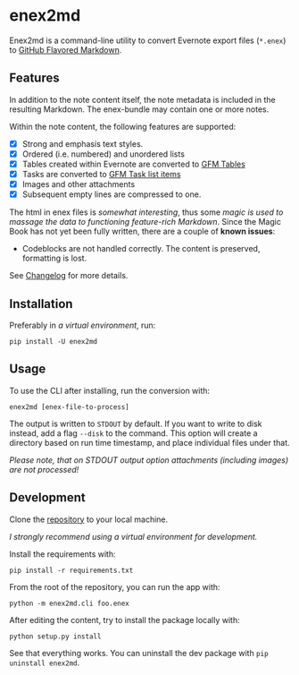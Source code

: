 # enex2md

Enex2md is a command-line utility to convert Evernote export files (`*.enex`) to [GitHub Flavored Markdown](https://github.github.com/gfm/).

## Features

In addition to the note content itself, the note metadata is included in the resulting Markdown. The enex-bundle may contain one or more notes.

Within the note content, the following features are supported:

- [x] Strong and emphasis text styles.
- [x] Ordered (i.e. numbered) and unordered lists
- [x] Tables created within Evernote are converted to [GFM Tables](https://github.github.com/gfm/#table)
- [x] Tasks are converted to [GFM Task list items](https://github.github.com/gfm/#task-list-item)
- [x] Images and other attachments
- [x] Subsequent empty lines are compressed to one.

The html in enex files is *somewhat interesting*, thus some *magic is used to massage the data to functioning feature-rich Markdown*. Since the Magic Book has not yet been fully written, there are a couple of **known issues**:

- Codeblocks are not handled correctly. The content is preserved, formatting is lost.

See [Changelog](https://github.com/janikarh/enex2md/blob/master/CHANGELOG.md) for more details.

## Installation

Preferably in *a virtual environment*, run:

`pip install -U enex2md`

## Usage

To use the CLI after installing, run the conversion with:

`enex2md [enex-file-to-process]`

The output is written to `STDOUT` by default. If you want to write to disk instead, add a flag `--disk` to the command. This option will create a directory based on run time timestamp, and place individual files under that.

*Please note, that on STDOUT output option attachments (including images) are not processed!*

## Development

Clone the [repository](https://github.com/janikarh/enex2md) to your local machine.

*I strongly recommend using a virtual environment for development.*

Install the requirements with:

`pip install -r requirements.txt`

From the root of the repository, you can run the app with:

`python -m enex2md.cli foo.enex`

After editing the content, try to install the package locally with:

`python setup.py install`

See that everything works. You can uninstall the dev package with `pip uninstall enex2md`.
